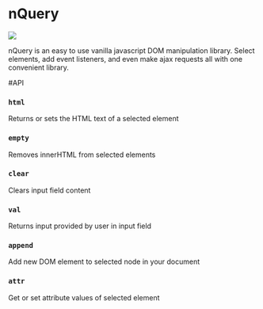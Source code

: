 # nQuery

![](https://s3.us-east-2.amazonaws.com/cheers-the-app/nQuery.png)

nQuery is an easy to use vanilla javascript DOM manipulation library. Select elements, add event listeners, and even make ajax requests all with one convenient library.

#API

### `html`
Returns or sets the HTML text of a selected element

### `empty`
Removes innerHTML from selected elements

### `clear`
Clears input field content

### `val`
Returns input provided by user in input field

### `append`
Add new DOM element to selected node in your document

### `attr`
Get or set attribute values of selected element

